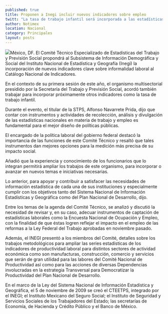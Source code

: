 ```yaml
---
published: true
title: Proponen a Inegi incluir nuevos indicadores sobre empleo
twitt: "La tasa de trabajo infantil será incorporada a las estadísticas, así como otros datos que permitan conocer la informalidad laboral."
author: Notimex
location: Nacional
category: Principales
layout: posts
---
```


![](http://i.imgur.com/NwmbyPHm.jpg)México, DF. El Comité Técnico Especializado de Estadísticas del Trabajo y Previsión Social propondrá al Subsistema de Información Demográfica y Social del Instituto Nacional de Estadística y Geografía (Inegi) la incorporación de nuevos indicadores clave sobre informalidad laboral al Catálogo Nacional de Indicadores.

En el contexto de su primera sesión de este año, el organismo multisectorial presidido por la Secretaría del Trabajo y Previsión Social, acordó también trabajar para incorporar próximamente otros indicadores como la tasa de trabajo infantil.

Durante el evento, el titular de la STPS, Alfonso Navarrete Prida, dijo que contar con instrumentos y actividades de recolección, análisis y divulgación de las estadísticas nacionales en materia de trabajo y empleo es fundamental para el mejor diseño de políticas públicas.

El encargado de la política laboral del gobierno federal destacó la importancia de las funciones de este Comité Técnico y resaltó que tales instrumentos dan mejores opciones para la medición más precisa de su impacto social.

Añadió que la experiencia y conocimiento de los funcionarios que lo integran permitirá ampliar los trabajos de este organismo, para incorporar o avanzar en nuevos temas e iniciativas necesarias.

Lo anterior, para apoyar y contribuir a satisfacer las necesidades de información estadística de cada una de sus instituciones y especialmente cumplir con los objetivos tanto del Sistema Nacional de Información Estadísticas y Geográfica como del Plan Nacional de Desarrollo, dijo.

Entre los temas de la agenda del Comité Técnico, se analizó y discutió la necesidad de revisar y, en su caso, adecuar instrumentos de captación de estadísticas laborales como la Encuesta Nacional de Ocupación y Empleo, con la finalidad de que éstas logren reflejar el impacto en el empleo de las reformas a la Ley Federal del Trabajo aprobadas en noviembre pasado.

Además, el INEGI presentó a los miembros del Comité, detalles sobre los trabajos metodológicos para ampliar las series estadísticas de los indicadores de productividad laboral para distintos sectores de actividad económica como son manufacturas, construcción, comercio y servicios que serán de gran utilidad para las labores del Comité Nacional de Productividad así como para las acciones de diversas Dependencias involucradas en la estrategia Transversal para Democratizar la Productividad del Plan Nacional de Desarrollo.

En el marco de la Ley del Sistema Nacional de Información Estadística y Geográfica, el 5 de noviembre de 2009 se creó el CTEETPS, integrado por el INEGI; el Instituto Mexicano del Seguro Social; el Instituto de Seguridad y Servicios Sociales de los Trabajadores del Estado; las secretarías de Economía, de Hacienda y Crédito Público y el Banco de México.
